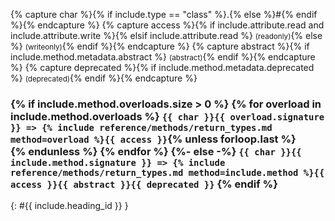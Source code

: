 {% capture char %}{% if include.type == "class" %}.{% else %}#{% endif %}{% endcapture %}
{% capture access %}{% if include.attribute.read and include.attribute.write %}{% elsif include.attribute.read %} <small>(readonly)</small>{% else %} <small>(writeonly)</small>{% endif %}{% endcapture %}
{% capture abstract %}{% if include.method.metadata.abstract %} <small>(abstract)</small>{% endif %}{% endcapture %}
{% capture deprecated %}{% if include.method.metadata.deprecated %} <small>(deprecated)</small>{% endif %}{% endcapture %}

<h3>
  {% if include.method.overloads.size > 0 %}
  {% for overload in include.method.overloads %}
  <code>{{ char }}{{ overload.signature }} => {% include reference/methods/return_types.md method=overload %}{{ access }}</code>{% unless forloop.last %}<br />{% endunless %}
  {% endfor %}
  {%- else -%}
  <code>{{ char }}{{ include.method.signature }} => {% include reference/methods/return_types.md method=include.method %}{{ access }}{{ abstract }}{{ deprecated }}</code>
  {% endif %}
</h3>
{: #{{ include.heading_id }} }
